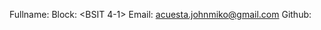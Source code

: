 Fullname: <John Miko Acuesta>
Block: <BSIT 4-1>
Email: <acuesta.johnmiko@gmail.com>
Github: <Cy4nGit>